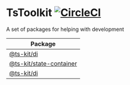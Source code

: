 # TsToolkit [![CircleCI](https://circleci.com/gh/deebloo/ts-kit.svg?style=svg)](https://circleci.com/gh/deebloo/ts-kit)

A set of packages for helping with development

| Package                                             |
| --------------------------------------------------- |
| [@ts-kit/di](packages/di)                           |
| [@ts-kit/state-container](packages/state-container) |
| [@ts-kit/di](packages/type-utils)                   |
